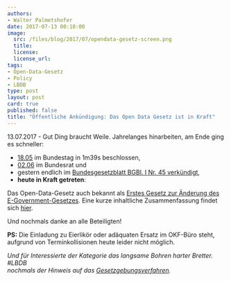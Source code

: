 ```yaml
---
authors: 
- Walter Palmetshofer
date: 2017-07-13 00:10:00
image:
  src: /files/blog/2017/07/opendata-gesetz-screen.png
  title: 
  license:
  license_url: 
tags:
- Open-Data-Gesetz
- Policy
- LBDB
type: post
layout: post
card: true
published: false
title: "Öffentliche Ankündigung: Das Open Data Gesetz ist in Kraft" 
---
```


13.07.2017 - Gut Ding braucht Weile. 
Jahrelanges hinarbeiten, am Ende ging es schneller:
- [18.05](http://www.bundestag.de/mediathek?videoid=7111207#url=L21lZGlhdGhla292ZXJsYXk=&mod=mediathek) im Bundestag in 1m39s beschlossen, 
- [02.06](http://www.bundesrat.de/SharedDocs/TO/958/tagesordnung-958.html?cms_topNr=11#top-11) im Bundesrat und 
- gestern endlich im [Bundesgesetzblatt BGBl. I Nr. 45 verkündigt](http://www.bgbl.de/xaver/bgbl/start.xav?startbk=Bundesanzeiger_BGBl&jumpTo=bgbl117045.pdf), 
- <b>heute in Kraft getreten</b>:

Das Open-Data-Gesetz auch bekannt als [Erstes Gesetz
zur Änderung des E-Government-Gesetzes](https://github.com/okfde/okfn.de/blob/master/files/blog/2017/07/bgbl117s2206_75525.pdf). Eine kurze inhaltliche Zusammenfassung findet sich [hier](https://okfn.de/blog/2017/05/erfolg-odgesetz/). 


Und nochmals danke an alle Beteiligten! <br>

<b>PS:</b> Die Einladung zu Eierlikör oder adäquaten Ersatz im OKF-Büro steht, aufgrund von Terminkollisionen heute leider nicht möglich. 

<i>Und für Interessierte der Kategorie das langsame Bohren harter Bretter. #LBDB <br> nochmals der Hinweis auf das [Gesetzgebungsverfahren](https://de.wikipedia.org/wiki/Gesetzgebungsverfahren_(Deutschland)).</i>
